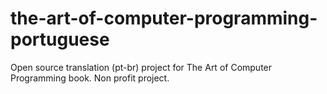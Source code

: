 # the-art-of-computer-programming-portuguese
Open source translation (pt-br) project for The Art of Computer Programming book. Non profit project.
